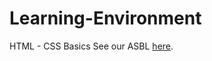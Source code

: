 # Learning-Environment
HTML - CSS Basics
See our ASBL [here](https://lionelfranco.github.io/Learning-Environment/).
